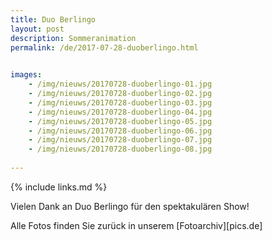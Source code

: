```yaml
---
title: Duo Berlingo
layout: post
description: Sommeranimation
permalink: /de/2017-07-28-duoberlingo.html

    
images: 
    - /img/nieuws/20170728-duoberlingo-01.jpg
    - /img/nieuws/20170728-duoberlingo-02.jpg
    - /img/nieuws/20170728-duoberlingo-03.jpg
    - /img/nieuws/20170728-duoberlingo-04.jpg
    - /img/nieuws/20170728-duoberlingo-05.jpg
    - /img/nieuws/20170728-duoberlingo-06.jpg
    - /img/nieuws/20170728-duoberlingo-07.jpg
    - /img/nieuws/20170728-duoberlingo-08.jpg
    
---
```


{% include links.md %}

Vielen Dank an Duo Berlingo für den spektakulären Show!

Alle Fotos finden Sie zurück in unserem [Fotoarchiv][pics.de]


